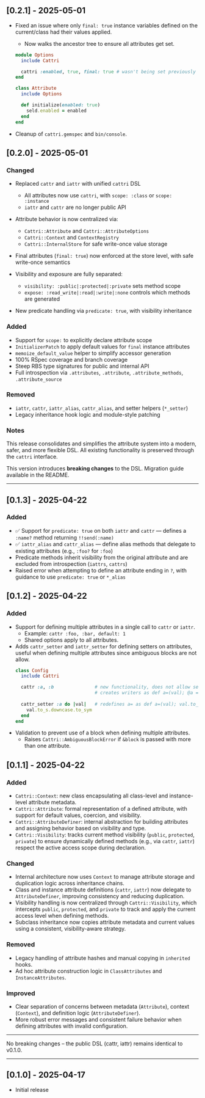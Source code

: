 ## [0.2.1] - 2025-05-01

- Fixed an issue where only `final: true` instance variables defined on the current/class had their values applied.
  - Now walks the ancestor tree to ensure all attributes get set.

  ```ruby
  module Options
    include Cattri

    cattri :enabled, true, final: true # wasn't being set previously
  end

  class Attribute
    include Options
  
    def initialize(enabled: true)
      seld.enabled = enabled
    end
  end
  ```
- Cleanup of `cattri.gemspec` and `bin/console`.

## [0.2.0] - 2025-05-01

### Changed

- Replaced `cattr` and `iattr` with unified `cattri` DSL
  - All attributes now use `cattri`, with `scope: :class` or `scope: :instance`
  - `iattr` and `cattr` are no longer public API

- Attribute behavior is now centralized via:
  - `Cattri::Attribute` and `Cattri::AttributeOptions`
  - `Cattri::Context` and `ContextRegistry`
  - `Cattri::InternalStore` for safe write-once value storage

- Final attributes (`final: true`) now enforced at the store level, with safe write-once semantics
- Visibility and exposure are fully separated:
  - `visibility: :public|:protected|:private` sets method scope
  - `expose: :read_write|:read|:write|:none` controls which methods are generated
- New predicate handling via `predicate: true`, with visibility inheritance

### Added

- Support for `scope:` to explicitly declare attribute scope
- `InitializerPatch` to apply default values for `final` instance attributes
- `memoize_default_value` helper to simplify accessor generation
- 100% RSpec coverage and branch coverage
- Steep RBS type signatures for public and internal API
- Full introspection via `.attributes`, `.attribute`, `.attribute_methods`, `.attribute_source`

### Removed

- `iattr`, `cattr`, `iattr_alias`, `cattr_alias`, and setter helpers (`*_setter`)
- Legacy inheritance hook logic and module-style patching

### Notes

This release consolidates and simplifies the attribute system into a modern, safer, and more flexible DSL. All existing functionality is preserved through the `cattri` interface.

This version introduces **breaking changes** to the DSL. Migration guide available in the README.

---

## [0.1.3] - 2025-04-22

### Added

- ✅ Support for `predicate: true` on both `iattr` and `cattr` — defines a `:name?` method returning `!!send(:name)`
- ✅ `iattr_alias` and `cattr_alias` — define alias methods that delegate to existing attributes (e.g., `:foo?` for `:foo`)
- Predicate methods inherit visibility from the original attribute and are excluded from introspection (`iattrs`, `cattrs`)
- Raised error when attempting to define an attribute ending in `?`, with guidance to use `predicate: true` or `*_alias`

## [0.1.2] - 2025-04-22

### Added

- Support for defining multiple attributes in a single call to `cattr` or `iattr`.
  - Example: `cattr :foo, :bar, default: 1`
  - Shared options apply to all attributes.
- Adds `cattr_setter` and `iattr_setter` for defining setters on attributes, useful when defining multiple attributes since ambiguous blocks are not allow.
  ```ruby
  class Config
    include Cattri
  
    cattr :a, :b               # new functionality, does not allow setter blocks.
                               # creates writers as def a=(val); @a = val; end
    
    cattr_setter :a do |val|   # redefines a= as def a=(val); val.to_s.downcase.to_sym; end
      val.to_s.downcase.to_sym
    end
  end
  ```
- Validation to prevent use of a block when defining multiple attributes.
  - Raises `Cattri::AmbiguousBlockError` if `&block` is passed with more than one attribute.

## [0.1.1] - 2025-04-22

### Added

- `Cattri::Context`: new class encapsulating all class-level and instance-level attribute metadata.
- `Cattri::Attribute`: formal representation of a defined attribute, with support for default values, coercion, and visibility.
- `Cattri::AttributeDefiner`: internal abstraction for building attributes and assigning behavior based on visibility and type.
- `Cattri::Visibility`: tracks current method visibility (`public`, `protected`, `private`) to ensure dynamically defined methods (e.g., via `cattr`, `iattr`) respect the active access scope during declaration.

### Changed

- Internal architecture now uses `Context` to manage attribute storage and duplication logic across inheritance chains.
- Class and instance attribute definitions (`cattr`, `iattr`) now delegate to `AttributeDefiner`, improving consistency and reducing duplication.
- Visibility handling is now centralized through `Cattri::Visibility`, which intercepts `public`, `protected`, and `private` to track and apply the current access level when defining methods.
- Subclass inheritance now copies attribute metadata and current values using a consistent, visibility-aware strategy.

### Removed

- Legacy handling of attribute hashes and manual copying in `inherited` hooks.
- Ad hoc attribute construction logic in `ClassAttributes` and `InstanceAttributes`.

### Improved

- Clear separation of concerns between metadata (`Attribute`), context (`Context`), and definition logic (`AttributeDefiner`).
- More robust error messages and consistent failure behavior when defining attributes with invalid configuration.

---

No breaking changes – the public DSL (cattr, iattr) remains identical to v0.1.0.

---

## [0.1.0] - 2025-04-17

- Initial release
